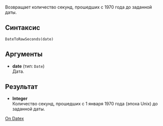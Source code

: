 Возвращает количество секунд, прошедших с 1970 года до заданной даты.

## Синтаксис
`DateToRawSeconds(date)` 

## Аргументы
- **date** (тип: `Date`)  
    Дата.

## Результат
- **Integer**  
    Количество секунд, прошедших с 1 января 1970 года (эпоха Unix) до заданной даты.

[On Datex](http://docs.datex.ru/article.htm?id=5620250451197911756)